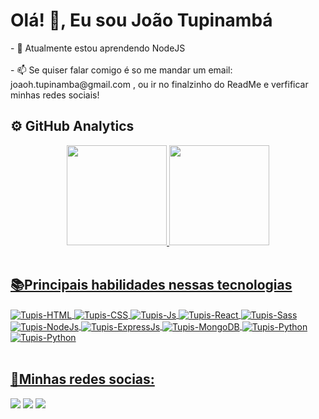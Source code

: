    <h1>Olá! 👋, Eu sou João Tupinambá</h1>
- 🌱 Atualmente estou aprendendo NodeJS 
<br><br>
- 📫 Se quiser falar comigo é so me mandar um email: joaoh.tupinamba@gmail.com , ou ir no finalzinho do ReadMe e verfificar minhas redes sociais!

<div>
  <h2>⚙️ GitHub Analytics</h2>
  <div align ="center">
    <a href="https://github.com/tupis">
    <img height="160em" src="https://github-readme-stats.vercel.app/api?username=tupis&show_icons=true&theme=algolia&include_all_commits=true&count_private=true"/>
    <img height="160em" src="https://github-readme-stats.vercel.app/api/top-langs/?username=tupis&layout=compact&langs_count=7&theme=algolia"/>
  </div>
  </div>
  <br>
  
<div> 
  <h2>📚Principais habilidades nessas tecnologias</h2>
  <div style="display: inline_block">
      <img align="center" alt="Tupis-HTML" src="https://img.shields.io/badge/HTML5-E34F26?style=for-the-badge&logo=html5&logoColor=F7DF1E">
      <img align="center" alt="Tupis-CSS" src="https://img.shields.io/badge/CSS3-1572B6?style=for-the-badge&logo=css3&logoColor=F7DF1E">
      <img align="center" alt="Tupis-Js" src="https://img.shields.io/badge/JavaScript-323330?style=for-the-badge&logo=javascript&logoColor=F7DF1E">
      <img align="center" alt="Tupis-React" src="https://img.shields.io/badge/React-20232A?style=for-the-badge&logo=react&logoColor=61DAFB">
      <img align="center" alt="Tupis-Sass" src="https://img.shields.io/badge/Sass-CC6699?style=for-the-badge&logo=sass&logoColor=white">
     <img align="center" alt="Tupis-NodeJs" src="https://img.shields.io/badge/node.js-6DA55F?style=for-the-badge&logo=node.js&logoColor=white">
     <img align="center" alt="Tupis-ExpressJs" src="https://img.shields.io/badge/express.js-%23404d59.svg?style=for-the-badge&logo=express&logoColor=%2361DAFB">
     <img align="center" alt="Tupis-MongoDB" src="https://img.shields.io/badge/MongoDB-%234ea94b.svg?style=for-the-badge&logo=mongodb&logoColor=white">
     <img align="center" alt="Tupis-Python" src="https://img.shields.io/badge/python-3670A0?style=for-the-badge&logo=python&logoColor=ffdd54">
     <img align="center" alt="Tupis-Python" src="https://img.shields.io/badge/PostgreSQL-316192?style=for-the-badge&logo=postgresql&logoColor=white">
    </div>
  </div>
  <br>

  <div>
    <h2>📸Minhas redes socias:</h2>
    <div style="display: inline_block">
      <a href="https://www.linkedin.com/in/joaotupinamba/" target="_blank"><img src="https://img.shields.io/badge/-LinkedIn-%230077B5?style=for-the-badge&logo=linkedin&logoColor=white" target="_blank"></a>
      <a href="https://instagram.com/jh.tupinamba" target="_blank"><img src="https://img.shields.io/badge/-Instagram-%23E4405F?style=for-the-badge&logo=instagram&logoColor=white" target="_blank"></a>
      <a href = "mailto:joaoh.tupinamba@gmail.com"><img src="https://img.shields.io/badge/-Gmail-%23333?style=for-the-badge&logo=gmail&logoColor=white" target="_blank"></a>
  </div>    
</div>
